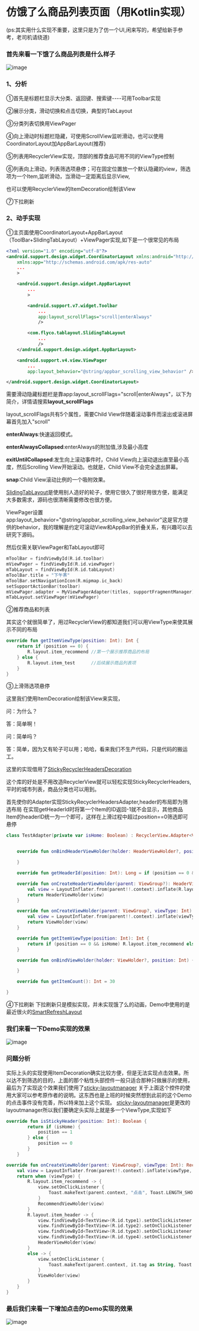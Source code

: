 # 仿饿了么商品列表页面（用Kotlin实现）
(ps:其实用什么实现不重要，这里只是为了仿一个UI,闲来写的，希望给新手参考，老司机请绕道)

### 首先来看一下饿了么商品列表是什么样子

![image](https://github.com/leiyun1993/ELeMaList/raw/master/screenshot/1.gif)

### 1、分析
①首先是标题栏显示大分类、返回键、搜索键----可用Toolbar实现

②展示分类，滑动切换和点击切换，典型的TabLayout

③分类列表切换用ViewPager

④向上滑动时标题栏隐藏，可使用ScrollView监听滑动，也可以使用CoordinatorLayout加AppBarLayout(推荐)

⑤列表用RecyclerView实现，顶部的推荐食品可用不同的ViewType控制

⑥列表向上滑动，列表筛选项悬停；可在固定位置放一个默认隐藏的view，筛选项为一个Item,监听滑动，当滑动一定距离后显示View,

也可以使用RecyclerView的ItemDecoration绘制该View

⑦下拉刷新

### 2、动手实现
①主页面使用CoordinatorLayout+AppBarLayout（ToolBar+SlidingTabLayout）+ViewPager实现,如下是一个很常见的布局

```xml
<?xml version="1.0" encoding="utf-8"?>
<android.support.design.widget.CoordinatorLayout xmlns:android="http://schemas.android.com/apk/res/android"
    xmlns:app="http://schemas.android.com/apk/res-auto"
    ...
    >

    <android.support.design.widget.AppBarLayout
        ...
        >

        <android.support.v7.widget.Toolbar
            ...
            app:layout_scrollFlags="scroll|enterAlways"
            />

        <com.flyco.tablayout.SlidingTabLayout
            ...
            />
    </android.support.design.widget.AppBarLayout>

    <android.support.v4.view.ViewPager
        ...
        app:layout_behavior="@string/appbar_scrolling_view_behavior" />

</android.support.design.widget.CoordinatorLayout>

```

需要滑动隐藏标题栏是靠app:layout_scrollFlags="scroll|enterAlways"，以下为简介，详情请搜索**layout_scrollFlags**

layout_scrollFlags共有5个属性，需要Child View伴随着滚动事件而滚出或滚进屏幕首先加入"scroll"

**enterAlways**:快速返回模式。

**enterAlwaysCollapsed**:enterAlways的附加值,涉及最小高度

**exitUntilCollapsed**:发生向上滚动事件时，Child View向上滚动退出直至最小高度，然后Scrolling View开始滚动。也就是，Child View不会完全退出屏幕。

**snap**:Child View滚动比例的一个吸附效果。

[SlidingTabLayout](https://github.com/H07000223/FlycoTabLayout)是使用别人造好的轮子，使用它很久了很好用很方便，能满足大多数需求，源码也很清晰需要修改也很方便。

ViewPager设置app:layout_behavior="@string/appbar_scrolling_view_behavior"这是官方提供的behavior，我的理解是约定可滚动View和AppBar的折叠关系，有兴趣可以去研究下源码。

然后仅需关联ViewPager和TabLayout即可
```kotlin
mToolBar = findViewById(R.id.toolbar)
mViewPager = findViewById(R.id.viewPager)
mTabLayout = findViewById(R.id.tabLayout)
mToolBar.title = "下午茶"
mToolBar.setNavigationIcon(R.mipmap.ic_back)
setSupportActionBar(toolbar)
mViewPager.adapter = MyViewPagerAdapter(titles, supportFragmentManager)
mTabLayout.setViewPager(mViewPager)
```

②推荐商品和列表

其实这个就很简单了，用过RecyclerView的都知道我们可以用ViewType来使其展示不同的布局

```kotlin
override fun getItemViewType(position: Int): Int {
    return if (position == 0) {
        R.layout.item_recommend //第一个展示推荐商品的布局
    } else {
        R.layout.item_test      //后续展示商品列表项
    }
}
```

③上滑筛选项悬停

这里我们使用ItemDecoration绘制该View来实现，

问：为什么？

答：简单啊！

问：简单吗？

答：简单，因为又有轮子可以用；哈哈，看来我们不生产代码，只是代码的搬运工。

这里的实现借用了[StickyRecyclerHeadersDecoration](https://github.com/timehop/sticky-headers-recyclerview)

这个库的好处是不用改造RecyclerView就可以轻松实现StickyRecyclerHeaders,平时的城市列表，商品分类也可以用到。

首先使你的Adapter实现StickyRecyclerHeadersAdapter<VH extends RecyclerView.ViewHolder>,header的布局即为筛选布局
在实现getHeaderId时将第一个Item的ID返回-1就不会显示，其他商品Item的headerID统一为一个即可，这样在上滑过程中超过position==0筛选即可悬停
```kotlin
class TestAdapter(private var isHome: Boolean) : RecyclerView.Adapter<ViewHolder>(), StickyRecyclerHeadersAdapter<HeaderViewHolder> {


    override fun onBindHeaderViewHolder(holder: HeaderViewHolder?, position: Int) {

    }

    override fun getHeaderId(position: Int): Long = if (position == 0 && isHome) -1 else 1

    override fun onCreateHeaderViewHolder(parent: ViewGroup?): HeaderViewHolder {
        val view = LayoutInflater.from(parent!!.context).inflate(R.layout.item_header, parent, false)
        return HeaderViewHolder(view)
    }

    override fun onCreateViewHolder(parent: ViewGroup?, viewType: Int): ViewHolder {
        val view = LayoutInflater.from(parent!!.context).inflate(viewType, parent, false)
        return ViewHolder(view)
    }

    override fun getItemViewType(position: Int): Int {
        return if (position == 0 && isHome) R.layout.item_recommend else R.layout.item_test
    }

    override fun onBindViewHolder(holder: ViewHolder?, position: Int) {

    }

    override fun getItemCount(): Int = 30

}
```

④下拉刷新
下拉刷新只是模拟实现，并未实现饿了么的动画，Demo中使用的是最近很火的[SmartRefreshLayout](https://github.com/scwang90/SmartRefreshLayout)

### 我们来看一下Demo实现的效果

![image](https://github.com/leiyun1993/ELeMaList/raw/master/screenshot/2.gif)

### 问题分析

实际上头的实现使用ItemDecoration确实比较方便，但是无法实现点击效果。所以达不到筛选的目的，上面的那个粘性头部控件一般只适合那种只做展示的使用，
最后为了实现这个效果我们使用了[sticky-layoutmanager](https://github.com/qiujayen/sticky-layoutmanager)
关于上面这个控件的使用大家可以参考原作者的说明。这东西也是上班的时候突然想到此前的这个Demo的点击事件没有完善，所以特来加上这个实现。
[sticky-layoutmanager](https://github.com/qiujayen/sticky-layoutmanager)是更改的layoutmanager所以我们要确定头实际上就是多一个ViewType,实现如下

```kotlin
override fun isStickyHeader(position: Int): Boolean {
        return if (isHome) {
            position == 1
        } else {
            position == 0
        }
    }

override fun onCreateViewHolder(parent: ViewGroup?, viewType: Int): RecyclerView.ViewHolder? {
    val view = LayoutInflater.from(parent!!.context).inflate(viewType, parent, false)
    return when (viewType) {
        R.layout.item_recommend -> {
            view.setOnClickListener {
                Toast.makeText(parent.context, "点击", Toast.LENGTH_SHORT).show()
            }
            RecommendViewHolder(view)
        }
        R.layout.item_header -> {
            view.findViewById<TextView>(R.id.type1).setOnClickListener { Toast.makeText(parent.context, "综合排序", Toast.LENGTH_SHORT).show() }
            view.findViewById<TextView>(R.id.type2).setOnClickListener { Toast.makeText(parent.context, "好评优先", Toast.LENGTH_SHORT).show() }
            view.findViewById<TextView>(R.id.type3).setOnClickListener { Toast.makeText(parent.context, "距离最近", Toast.LENGTH_SHORT).show() }
            view.findViewById<TextView>(R.id.type4).setOnClickListener { Toast.makeText(parent.context, "筛选", Toast.LENGTH_SHORT).show() }
            HeaderViewHolder(view)
        }
        else -> {
            view.setOnClickListener {
                Toast.makeText(parent.context, it.tag as String, Toast.LENGTH_SHORT).show()
            }
            ViewHolder(view)
        }
    }
}
```

### 最后我们来看一下增加点击的Demo实现的效果

![image](https://github.com/leiyun1993/ELeMaList/raw/master/screenshot/3.gif)